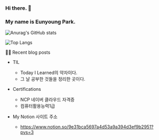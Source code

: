 ### Hi there. 👋
### My name is Eunyoung Park.

![Anurag's GitHub stats](https://github-readme-stats.vercel.app/api?username=datastation7&theme=github_dark&show_icons=true)

![Top Langs](https://github-readme-stats.vercel.app/api/top-langs/?username=datastation7&layout=compact&theme=github_dark)

✍🏻 Recent blog posts

-  TIL
   -  Today I Learned의 약자이다.
   -  그 날 공부한 것들을 정리한 곳이다.

- Certifications
  - NCP 네이버 클라우드 자격증
  - 컴퓨터활용능력1급

- My Notion 사이트 주소
  - https://www.notion.so/9e31bca5697a4d53a9a394d3ef9b2951?pvs=3